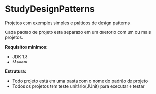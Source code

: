 # StudyDesignPatterns
Projetos com exemplos simples e práticos de design patterns.

Cada padrão de projeto está separado em um diretório com um ou mais projetos. 

<b>Requisitos minimos:</b>
  <ul>
    <li>JDK 1.8</li>
    <li>Mavem</li>
  </ul>
  
<b>Estrutura:</b>
  <ul>
    <li>Todo projeto está em uma pasta com o nome do padrão de projeto</li>
    <li>Todos os projetos tem teste unitário(JUnit) para executar e testar</li>
  </ul>
  

